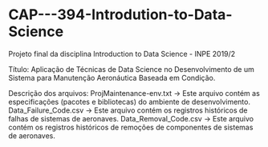 # CAP---394-Introdution-to-Data-Science
Projeto final da disciplina Introduction to Data Science - INPE 2019/2


Título: Aplicação de Técnicas de Data Science no Desenvolvimento de um Sistema para Manutenção Aeronáutica Baseada em Condição.


Descrição dos arquivos:
  ProjMaintenance-env.txt -> Este arquivo contém as especificações (pacotes e bibliotecas) do ambiente de desenvolvimento.
  Data_Failure_Code.csv   -> Este arquivo contém os registros históricos de falhas de sistemas de aeronaves.
  Data_Removal_Code.csv   -> Este arquivo contém os registros históricos de remoções de componentes de sistemas de aeronaves. 
